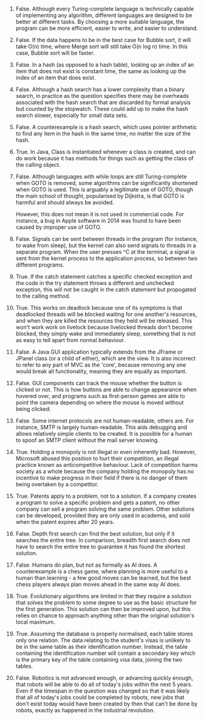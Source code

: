 1. False. Although every Turing-complete language is technically capable of implementing any algorithm, different languages are designed to be better at different tasks. By choosing a more suitable language, the program can be more efficient, easier to write, and easier to understand.

2. False. If the data happens to be in the best case for Bubble sort, it will take O(n) time, where Merge sort will still take O(n log n) time. In this case, Bubble sort will be faster.

3. False. In a hash (as opposed to a hash table), looking up an index of an item that does not exist is constant time, the same as looking up the index of an item that does exist.

4. False. Although a hash search has a lower complexity than a binary search, in practice as the question specifies there may be overheads associated with the hash search that are discarded by formal analysis but counted by the stopwatch. These could add up to make the hash search slower, especially for small data sets.

5. False. A counterexample is a hash search, which uses pointer arithmetic to find any item in the hash in the same time, no matter the size of the hash.

6. True. In Java, Class is instantiated whenever a class is created, and can do work because it has methods for things such as getting the class of the calling object.

7. False. Although languages with while loops are still Turing-complete when GOTO is removed, some algorithms can be significantly shortened when GOTO is used. This is arguably a legitimate use of GOTO, though the main school of thought, popularised by Dijkstra, is that GOTO is harmful and should always be avoided.

	However, this does not mean it is not used in commercial code. For instance, a bug in Apple software in 2014 was found to have been caused by improper use of GOTO.

8. False. Signals can be sent between threads in the program (for instance, to wake from sleep), but the kernel can also send signals to threads in a separate program. When the user presses ^C at the terminal, a signal is sent from the kernel process to the application process, so between two different programs.

9. True. If the catch statement catches a specific checked exception and the code in the try statement throws a different and unchecked exception, this will not be caught in the catch statement but propogated to the calling method.

10. True. This works on deadlock because one of its symptoms is that deadlocked threads will be blocked waiting for one another's resources, and when they are killed the resources they held will be released. This won't work work on livelock because livelocked threads don't become blocked, they simply wake and immediately sleep, something that is not as easy to tell apart from normal behaviour.

11. False. A Java GUI application typically extends from the JFrame or JPanel class (or a child of either), which are the view. It is also incorrect to refer to any part of MVC as the 'core', because removing any one would break all functionality, meaning they are equally as important.

12. False. GUI components can track the mouse whether the button is clicked or not. This is how buttons are able to change appearance when hovered over, and programs such as first-person games are able to point the camera depending on where the mouse is moved without being clicked.

13. False. Some internet protocols are not human-readable, others are. For instance, SMTP is largely human-readable. This aids debugging and allows relatively simple clients to be created. It is possible for a human to spoof an SMTP client without the mail server knowing.

14. True. Holding a monopoly is not illegal or even inherently bad. However, Microsoft abused this position to hurt their competition, an illegal practice known as anticompetitive behaviour. Lack of competition harms society as a whole because the company holding the monopoly has no incentive to make progress in their field if there is no danger of them being overtaken by a competitor.

15. True. Patents apply to a problem, not to a solution. If a company creates a program to solve a specific problem and gets a patent, no other company can sell a program solving the same problem. Other solutions can be developed, provided they are only used in academia, and sold when the patent expires after 20 years.

16. False. Depth first search can find the best solution, but only if it searches the entire tree. In comparison, breadth first search does not have to search the entire tree to guarantee it has found the shortest solution.

17. False. Humans do plan, but not as formally as AI does. A counterexample is a chess game, where planning is more useful to a human than learning - a few good moves can be learned, but the best chess players always plan moves ahead in the same way AI does.

18. True. Evolutionary algorithms are limited in that they require a solution that solves the problem to some degree to use as the basic structure for the first generation. This solution can then be improved upon, but this relies on chance to approach anything other than the original solution's local maximum.

19. True. Assuming the database is properly normalised, each table stores only one relation. The data relating to the student's visas is unlikely to be in the same table as their identification number. Instead, the table containing the identification number will contain a secondary key which is the primary key of the table containing visa data, joining the two tables.

20. False. Robotics is not advanced enough, or advancing quickly enough, that robots will be able to do all of today's jobs within the next 5 years. Even if the timespan in the question was changed so that it was likely that all of today's jobs could be completed by robots, new jobs that don't exist today would have been created by then that can't be done by robots, exactly as happened in the industrial revolution.
